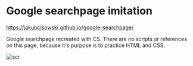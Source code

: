 # Google searchpage imitation
https://jakubcisowski.github.io/google-searchpage/

Google searchpage recreated with CS. There are no scripts or references on this page, because it's purpose is to practice HTML and CSS.

![scr](https://i.imgur.com/Gpolowi.png)
